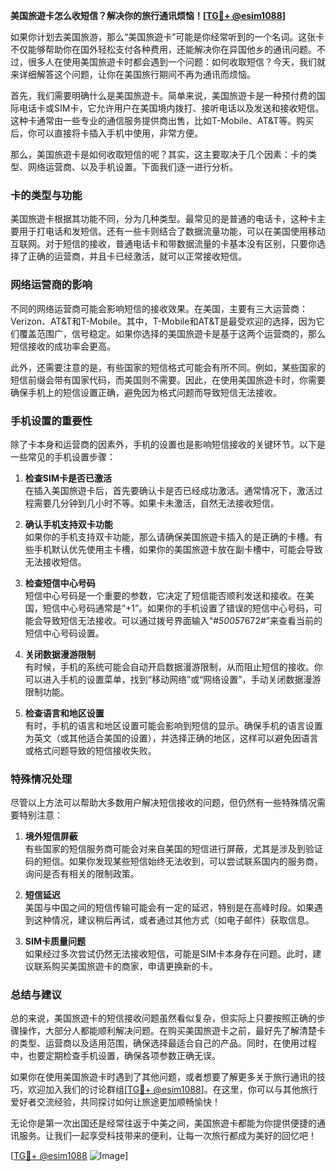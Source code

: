 **美国旅遊卡怎么收短信？解决你的旅行通讯烦恼！[[TG💪+ @esim1088](https://t.me/s/esim1088)]**

如果你计划去美国旅游，那么“美国旅遊卡”可能是你经常听到的一个名词。这张卡不仅能够帮助你在国外轻松支付各种费用，还能解决你在异国他乡的通讯问题。不过，很多人在使用美国旅遊卡时都会遇到一个问题：如何收取短信？今天，我们就来详细解答这个问题，让你在美国旅行期间不再为通讯而烦恼。

首先，我们需要明确什么是美国旅遊卡。简单来说，美国旅遊卡是一种预付费的国际电话卡或SIM卡，它允许用户在美国境内拨打、接听电话以及发送和接收短信。这种卡通常由一些专业的通信服务提供商出售，比如T-Mobile、AT&T等。购买后，你可以直接将卡插入手机中使用，非常方便。

那么，美国旅遊卡是如何收取短信的呢？其实，这主要取决于几个因素：卡的类型、网络运营商、以及手机设置。下面我们逐一进行分析。

### **卡的类型与功能**

美国旅遊卡根据其功能不同，分为几种类型。最常见的是普通的电话卡，这种卡主要用于打电话和发短信。还有一些卡则结合了数据流量功能，可以在美国使用移动互联网。对于短信的接收，普通电话卡和带数据流量的卡基本没有区别，只要你选择了正确的运营商，并且卡已经激活，就可以正常接收短信。

### **网络运营商的影响**

不同的网络运营商可能会影响短信的接收效果。在美国，主要有三大运营商：Verizon、AT&T和T-Mobile。其中，T-Mobile和AT&T是最受欢迎的选择，因为它们覆盖范围广，信号稳定。如果你选择的美国旅遊卡是基于这两个运营商的，那么短信接收的成功率会更高。

此外，还需要注意的是，有些国家的短信格式可能会有所不同。例如，某些国家的短信前缀会带有国家代码，而美国则不需要。因此，在使用美国旅遊卡时，你需要确保手机上的短信设置正确，避免因为格式问题而导致短信无法接收。

### **手机设置的重要性**

除了卡本身和运营商的因素外，手机的设置也是影响短信接收的关键环节。以下是一些常见的手机设置步骤：

1. **检查SIM卡是否已激活**  
   在插入美国旅遊卡后，首先要确认卡是否已经成功激活。通常情况下，激活过程需要几分钟到几小时不等。如果卡未激活，自然无法接收短信。

2. **确认手机支持双卡功能**  
   如果你的手机支持双卡功能，那么请确保美国旅遊卡插入的是正确的卡槽。有些手机默认优先使用主卡槽，如果你的美国旅遊卡放在副卡槽中，可能会导致无法接收短信。

3. **检查短信中心号码**  
   短信中心号码是一个重要的参数，它决定了短信能否顺利发送和接收。在美国，短信中心号码通常是“+1”。如果你的手机设置了错误的短信中心号码，可能会导致短信无法接收。可以通过拨号界面输入“*#5005*7672#”来查看当前的短信中心号码设置。

4. **关闭数据漫游限制**  
   有时候，手机的系统可能会自动开启数据漫游限制，从而阻止短信的接收。你可以进入手机的设置菜单，找到“移动网络”或“网络设置”，手动关闭数据漫游限制功能。

5. **检查语言和地区设置**  
   有时，手机的语言和地区设置可能会影响到短信的显示。确保手机的语言设置为英文（或其他适合美国的设置），并选择正确的地区，这样可以避免因语言或格式问题导致的短信接收失败。

### **特殊情况处理**

尽管以上方法可以帮助大多数用户解决短信接收的问题，但仍然有一些特殊情况需要特别注意：

1. **境外短信屏蔽**  
   有些国家的短信服务商可能会对来自美国的短信进行屏蔽，尤其是涉及到验证码的短信。如果你发现某些短信始终无法收到，可以尝试联系国内的服务商，询问是否有相关的限制政策。

2. **短信延迟**  
   美国与中国之间的短信传输可能会有一定的延迟，特别是在高峰时段。如果遇到这种情况，建议稍后再试，或者通过其他方式（如电子邮件）获取信息。

3. **SIM卡质量问题**  
   如果经过多次尝试仍然无法接收短信，可能是SIM卡本身存在问题。此时，建议联系购买美国旅遊卡的商家，申请更换新的卡。

### **总结与建议**

总的来说，美国旅遊卡的短信接收问题虽然看似复杂，但实际上只要按照正确的步骤操作，大部分人都能顺利解决问题。在购买美国旅遊卡之前，最好先了解清楚卡的类型、运营商以及适用范围，确保选择最适合自己的产品。同时，在使用过程中，也要定期检查手机设置，确保各项参数正确无误。

如果你在使用美国旅遊卡时遇到了其他问题，或者想要了解更多关于旅行通讯的技巧，欢迎加入我们的讨论群组[[TG💪+ @esim1088](https://t.me/s/esim1088)]。在这里，你可以与其他旅行爱好者交流经验，共同探讨如何让旅途更加顺畅愉快！

无论你是第一次出国还是经常往返于中美之间，美国旅遊卡都能为你提供便捷的通讯服务。让我们一起享受科技带来的便利，让每一次旅行都成为美好的回忆吧！

[[TG💪+ @esim1088](https://t.me/s/esim1088) ![Image](https://i.postimg.cc/4NQfJmqS/Snipaste-2025-05-13-00-14-12.png)]